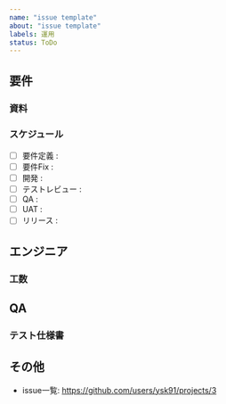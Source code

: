 ```yaml
---
name: "issue template"
about: "issue template"
labels: 運用
status: ToDo
---
```


## 要件


### 資料


### スケジュール

- [ ] 要件定義       :
- [ ] 要件Fix       :
- [ ] 開発          :
- [ ] テストレビュー  :
- [ ] QA            :
- [ ] UAT           :
- [ ] リリース       :

## エンジニア


### 工数


## QA


### テスト仕様書


## その他

- issue一覧: https://github.com/users/ysk91/projects/3
